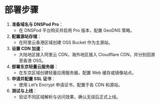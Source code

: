 # 部署步骤

1. **准备域名与 DNSPod Pro**：
   - 在 DNSPod 平台购买并启用 Pro 版本，配置 GeoDNS 策略。
2. **配置源站存储**：
   - 在阿里云香港区域创建 OSS Bucket 作为主源站。
3. **设置 CDN 加速**：
   - 大陆地区接入阿里云 CDN，海外地区接入 Cloudflare CDN，并分别回源至香港 OSS。
4. **部署东京轻量云服务器**：
   - 在东京区域创建轻量应用服务器，配置 Web 缓存或镜像站点。
5. **申请并配置 SSL 证书**：
   - 使用 Let’s Encrypt 申请证书，配置于各 CDN 和源站。
6. **测试与上线**：
   - 验证不同区域解析与访问效果，确认无误后正式上线。
